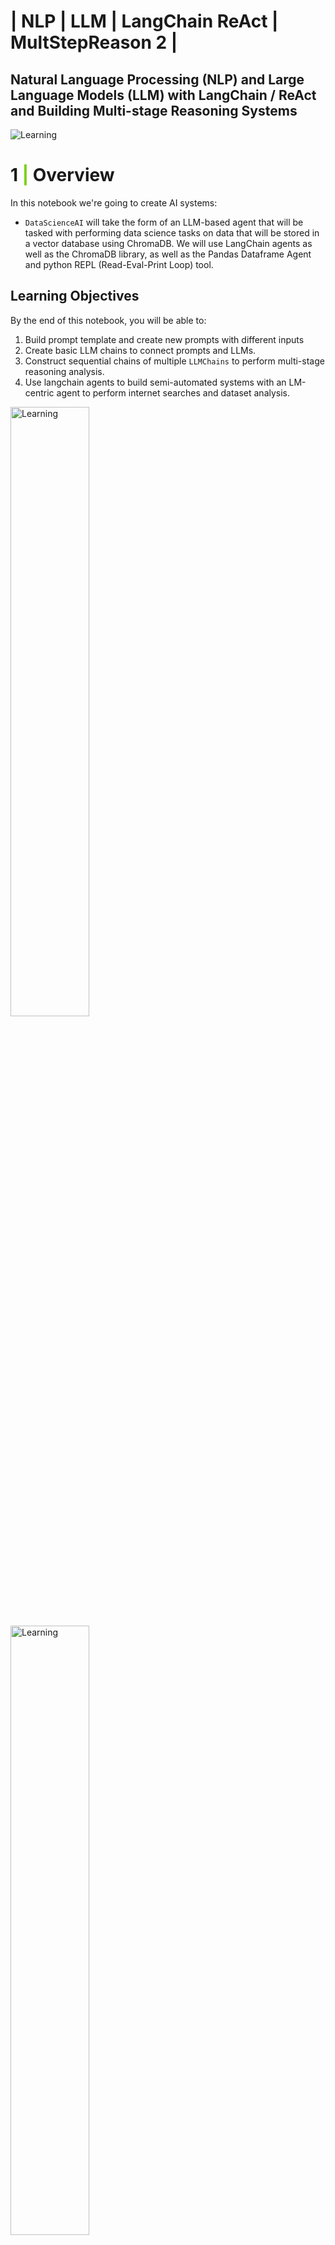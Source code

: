 # | NLP | LLM | LangChain ReAct | MultStepReason 2 |

## Natural Language Processing (NLP) and Large Language Models (LLM) with LangChain / ReAct and Building Multi-stage Reasoning Systems

![Learning](https://t3.ftcdn.net/jpg/06/14/01/52/360_F_614015247_EWZHvC6AAOsaIOepakhyJvMqUu5tpLfY.jpg)


# <b>1 <span style='color:#78D118'>|</span> Overview</b>

In this notebook we're going to create AI systems:
- `DataScienceAI` will take the form of an LLM-based agent that will be tasked with performing data science tasks on data that will be stored in a vector database using ChromaDB. We will use LangChain agents as well as the ChromaDB library, as well as the Pandas Dataframe Agent and python REPL (Read-Eval-Print Loop) tool.

## Learning Objectives

By the end of this notebook, you will be able to:
1. Build prompt template and create new prompts with different inputs
2. Create basic LLM chains to connect prompts and LLMs.
3. Construct sequential chains of multiple `LLMChains` to perform multi-stage reasoning analysis. 
4. Use langchain agents to build semi-automated systems with an LM-centric agent to perform internet searches and dataset analysis.

<img src="https://deepsense.ai/wp-content/uploads/2023/10/LangChain-announces-partnership-with-deepsense.jpeg" alt="Learning" width="50%">

<img src="https://react-lm.github.io/files/diagram.png" alt="Learning" width="50%">


[ReAct](https://react-lm.github.io/)

